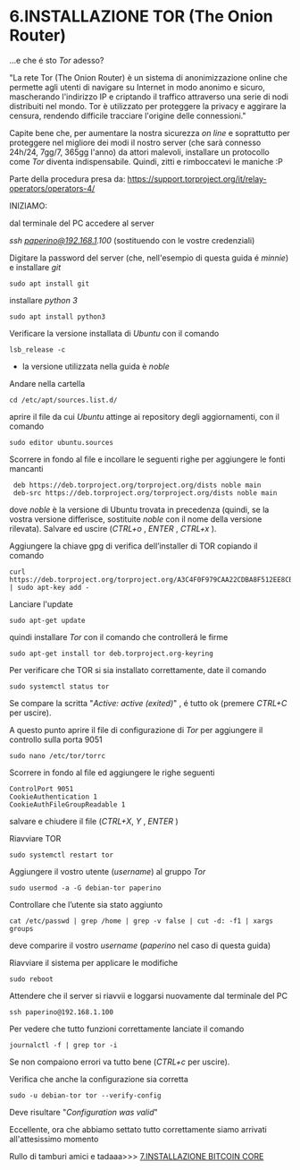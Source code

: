 # **6.INSTALLAZIONE TOR** (The Onion Router)

...e che é sto _Tor_ adesso?

"La rete Tor (The Onion Router) è un sistema di anonimizzazione online che permette agli utenti di navigare su 
Internet in modo anonimo e sicuro, mascherando l'indirizzo IP e criptando il traffico attraverso una serie di 
nodi distribuiti nel mondo. Tor è utilizzato per proteggere la privacy e aggirare la censura, rendendo difficile 
tracciare l'origine delle connessioni."

Capite bene che, per aumentare la nostra sicurezza _on line_ e soprattutto per proteggere nel migliore dei modi 
il nostro server (che sarà connesso 24h/24, 7gg/7, 365gg l'anno) da attori malevoli, installare un protocollo 
come _Tor_ diventa indispensabile. Quindi, zitti e rimboccatevi le maniche :P  

Parte della procedura presa da: 
  https://support.torproject.org/it/relay-operators/operators-4/ 

INIZIAMO:

dal terminale del PC accedere al server

  _ssh paperino@192.168.1.100_			(sostituendo con le vostre credenziali)      

Digitare la password del server (che, nell'esempio di questa guida é _minnie_) e installare _git_

    sudo apt install git

installare _python 3_  

    sudo apt install python3

Verificare la versione installata di _Ubuntu_ con il comando

    lsb_release -c

- la versione utilizzata nella guida è  _noble_  

Andare nella cartella

    cd /etc/apt/sources.list.d/

aprire il file da cui _Ubuntu_ attinge ai repository degli aggiornamenti, con il comando

    sudo editor ubuntu.sources	

Scorrere in fondo al file e incollare le seguenti righe per aggiungere le fonti mancanti
  
     deb https://deb.torproject.org/torproject.org/dists noble main
     deb-src https://deb.torproject.org/torproject.org/dists noble main
   
dove _noble_ è la versione di Ubuntu trovata in precedenza (quindi, se la vostra versione differisce, sostituite
_noble_ con il nome della versione rilevata). 
Salvare ed uscire (_CTRL+o_ , _ENTER_ , _CTRL+x_ ).

Aggiungere la chiave gpg di verifica dell’installer di TOR copiando il comando

    curl https://deb.torproject.org/torproject.org/A3C4F0F979CAA22CDBA8F512EE8CBC9E886DDD89.asc | sudo apt-key add -

Lanciare l'update

    sudo apt-get update

quindi installare _Tor_ con il comando che controllerá le firme

    sudo apt-get install tor deb.torproject.org-keyring

Per verificare che TOR si sia installato correttamente, date il comando

    sudo systemctl status tor			

Se compare la scritta   "_Active: active (exited)_" , é tutto ok (premere _CTRL+C_  per uscire).

A questo punto aprire il file di configurazione di _Tor_ per aggiungere il controllo sulla porta 9051

    sudo nano /etc/tor/torrc	    	

Scorrere in fondo al file ed aggiungere le righe seguenti

    ControlPort 9051 
    CookieAuthentication 1 
    CookieAuthFileGroupReadable 1

salvare e chiudere il file (_CTRL+X_, _Y_ , _ENTER_ )

Riavviare TOR 

    sudo systemctl restart tor

Aggiungere il vostro utente (_username_) al gruppo _Tor_

    sudo usermod -a -G debian-tor paperino

Controllare che l’utente sia stato aggiunto

    cat /etc/passwd | grep /home | grep -v false | cut -d: -f1 | xargs groups

deve comparire il vostro _username_ (_paperino_ nel caso di questa guida)

Riavviare il sistema per applicare le modifiche

    sudo reboot 

Attendere che il server si riavvii e loggarsi nuovamente dal terminale del PC

    ssh paperino@192.168.1.100	

Per vedere che tutto funzioni correttamente lanciate il comando

    journalctl -f | grep tor -i			

Se non compaiono errori va tutto bene (_CTRL+c_ per uscire).

Verifica che anche la configurazione sia corretta

    sudo -u debian-tor tor --verify-config 	
  
Deve risultare "_Configuration was valid_"	

Eccellente, ora che abbiamo settato tutto correttamente siamo arrivati all'attesissimo momento

Rullo di tamburi amici e tadaaa>>> [7.INSTALLAZIONE BITCOIN CORE](7.INSTALLAZIONE_BITCOIN_CORE.md)


